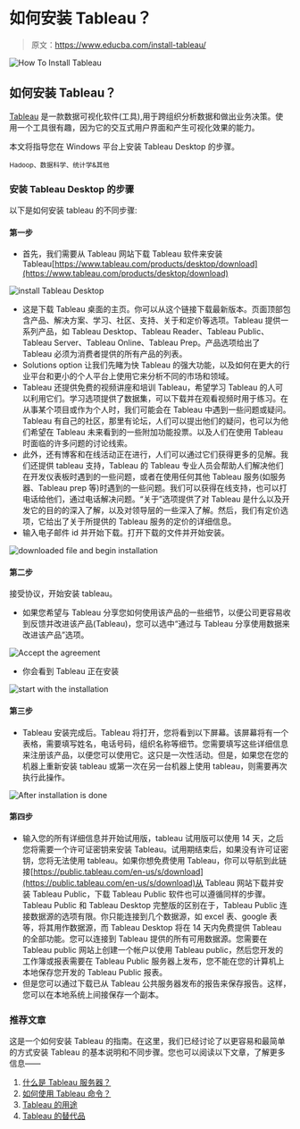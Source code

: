 # 如何安装 Tableau？

> 原文：<https://www.educba.com/install-tableau/>

![How To Install Tableau](img/fc36885b65c00d36cfa99375011fb5ff.png)



## 如何安装 Tableau？

[Tableau](https://www.educba.com/what-is-tableau-dashboard/) 是一款数据可视化软件(工具),用于跨组织分析数据和做出业务决策。使用一个工具很有趣，因为它的交互式用户界面和产生可视化效果的能力。

本文将指导您在 Windows 平台上安装 Tableau Desktop 的步骤。

<small>Hadoop、数据科学、统计学&其他</small>

### 安装 Tableau Desktop 的步骤

以下是如何安装 tableau 的不同步骤:

#### 第一步

*   首先，我们需要从 Tableau 网站下载 Tableau 软件来安装 Tableau[https://www.tableau.com/products/desktop/download](https://www.tableau.com/products/desktop/download)

![install Tableau Desktop](img/edf7f0ae370426c4366a84b03835c036.png)



*   这是下载 Tableau 桌面的主页。你可以从这个链接下载最新版本。页面顶部包含产品、解决方案、学习、社区、支持、关于和定价等选项。Tableau 提供一系列产品，如 Tableau Desktop、Tableau Reader、Tableau Public、Tableau Server、Tableau Online、Tableau Prep。产品选项给出了 Tableau 必须为消费者提供的所有产品的列表。
*   Solutions option 让我们先睹为快 Tableau 的强大功能，以及如何在更大的行业平台和更小的个人平台上使用它来分析不同的市场和领域。
*   Tableau 还提供免费的视频讲座和培训 Tableau，希望学习 Tableau 的人可以利用它们。学习选项提供了数据集，可以下载并在观看视频时用于练习。在从事某个项目或作为个人时，我们可能会在 Tableau 中遇到一些问题或疑问。Tableau 有自己的社区，那里有论坛，人们可以提出他们的疑问，也可以为他们希望在 Tableau 未来看到的一些附加功能投票。以及人们在使用 Tableau 时面临的许多问题的讨论线索。
*   此外，还有博客和在线活动正在进行，人们可以通过它们获得更多的见解。我们还提供 tableau 支持，Tableau 的 Tableau 专业人员会帮助人们解决他们在开发仪表板时遇到的一些问题，或者在使用任何其他 Tableau 服务(如服务器、Tableau prep 等)时遇到的一些问题。我们可以获得在线支持，也可以打电话给他们，通过电话解决问题。“关于”选项提供了对 Tableau 是什么以及开发它的目的的深入了解，以及对领导层的一些深入了解。然后，我们有定价选项，它给出了关于所提供的 Tableau 服务的定价的详细信息。
*   输入电子邮件 id 并开始下载。打开下载的文件并开始安装。

![downloaded file and begin installation](img/60599d171ab6db4b5f45ba7aded3a7ee.png)



#### 第二步

接受协议，开始安装 tableau。

*   如果您希望与 Tableau 分享您如何使用该产品的一些细节，以便公司更容易收到反馈并改进该产品(Tableau)，您可以选中“通过与 Tableau 分享使用数据来改进该产品”选项。

![Accept the agreement](img/0b27fe70c1f343fd635a9149d6c75c52.png)



*   你会看到 Tableau 正在安装

![start with the installation](img/21810768fec8d9c57cae3abda81c7527.png)



#### 第三步

*   Tableau 安装完成后。Tableau 将打开，您将看到以下屏幕。该屏幕将有一个表格，需要填写姓名，电话号码，组织名称等细节。您需要填写这些详细信息来注册该产品，以便您可以使用它。这只是一次性活动。但是，如果您在您的机器上重新安装 tableau 或第一次在另一台机器上使用 tableau，则需要再次执行此操作。

![After installation is done](img/88d453522aac7a0f41fe13155ed5cce8.png)



#### 第四步

*   输入您的所有详细信息并开始试用版，tableau 试用版可以使用 14 天，之后您将需要一个许可证密钥来安装 Tableau。试用期结束后，如果没有许可证密钥，您将无法使用 tableau。如果你想免费使用 Tableau，你可以导航到此链接[https://public.tableau.com/en-us/s/download](https://public.tableau.com/en-us/s/download)从 Tableau 网站下载并安装 Tableau Public，下载 Tableau Public 软件也可以遵循同样的步骤。Tableau Public 和 Tableau Desktop 完整版的区别在于，Tableau Public 连接数据源的选项有限。你只能连接到几个数据源，如 excel 表、google 表等，将其用作数据源，而 Tableau Desktop 将在 14 天内免费提供 Tableau 的全部功能。您可以连接到 Tableau 提供的所有可用数据源。您需要在 Tableau public 网站上创建一个帐户以使用 Tableau public，然后您开发的工作簿或报表需要在 Tableau Public 服务器上发布，您不能在您的计算机上本地保存您开发的 Tableau Public 报表。
*   但是您可以通过下载已从 Tableau 公共服务器发布的报告来保存报告。这样，您可以在本地系统上间接保存一个副本。

### 推荐文章

这是一个如何安装 Tableau 的指南。在这里，我们已经讨论了以更容易和最简单的方式安装 Tableau 的基本说明和不同步骤。您也可以阅读以下文章，了解更多信息——

1.  [什么是 Tableau 服务器？](https://www.educba.com/what-is-tableau-server/)
2.  [如何使用 Tableau 命令？](https://www.educba.com/tableau-commands/)
3.  [Tableau 的用途](https://www.educba.com/uses-of-tableau/)
4.  [Tableau 的替代品](https://www.educba.com/tableau-alternatives/)





